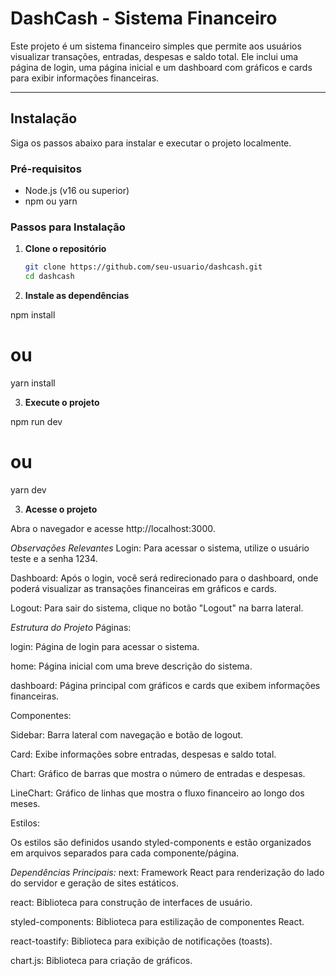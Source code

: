 # DashCash - Sistema Financeiro

Este projeto é um sistema financeiro simples que permite aos usuários visualizar transações, entradas, despesas e saldo total. Ele inclui uma página de login, uma página inicial e um dashboard com gráficos e cards para exibir informações financeiras.

---

## Instalação

Siga os passos abaixo para instalar e executar o projeto localmente.

### Pré-requisitos

- Node.js (v16 ou superior)
- npm ou yarn

### Passos para Instalação

1. **Clone o repositório**

   ```bash
   git clone https://github.com/seu-usuario/dashcash.git
   cd dashcash


2. **Instale as dependências**

npm install
# ou
yarn install

3. **Execute o projeto**

npm run dev
# ou
yarn dev

3. **Acesse o projeto**

Abra o navegador e acesse http://localhost:3000.

*Observações Relevantes*
Login: Para acessar o sistema, utilize o usuário teste e a senha 1234.

Dashboard: Após o login, você será redirecionado para o dashboard, onde poderá visualizar as transações financeiras em gráficos e cards.

Logout: Para sair do sistema, clique no botão "Logout" na barra lateral.

*Estrutura do Projeto*
Páginas:

login: Página de login para acessar o sistema.

home: Página inicial com uma breve descrição do sistema.

dashboard: Página principal com gráficos e cards que exibem informações financeiras.

Componentes:

Sidebar: Barra lateral com navegação e botão de logout.

Card: Exibe informações sobre entradas, despesas e saldo total.

Chart: Gráfico de barras que mostra o número de entradas e despesas.

LineChart: Gráfico de linhas que mostra o fluxo financeiro ao longo dos meses.

Estilos:

Os estilos são definidos usando styled-components e estão organizados em arquivos separados para cada componente/página.

*Dependências Principais:*
next: Framework React para renderização do lado do servidor e geração de sites estáticos.

react: Biblioteca para construção de interfaces de usuário.

styled-components: Biblioteca para estilização de componentes React.

react-toastify: Biblioteca para exibição de notificações (toasts).

chart.js: Biblioteca para criação de gráficos.